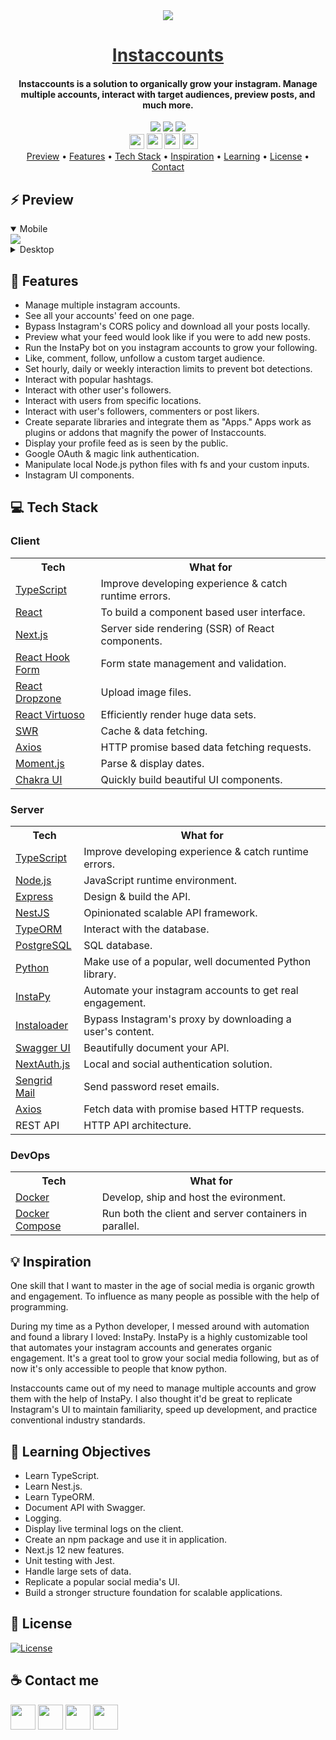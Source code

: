 <div align="center">
    <img src="https://i.ibb.co/qCnvKG8/logo.png" />
    <a href="https://tryflavors.com" style="color: #303030;"><h1>Instaccounts</h1></a>
    <h4>Instaccounts is a solution to organically grow your instagram. Manage multiple accounts, interact with target audiences, preview posts, and much more.</h4>
</div>

<div align="center">
    <img src="https://img.shields.io/github/last-commit/arsantiagolopez/instaccounts?label=updated"/>
    <a href="https://github.com/arsantiagolopez/instaccounts/blob/main/LICENSE"><img src="https://img.shields.io/github/license/arsantiagolopez/instaccounts?color=303030" /></a>
    <img src="https://img.shields.io/github/languages/top/arsantiagolopez/instaccounts" />
</div>

<div align="center">
	<a href="https://alexandersantiago.com/"><img src="https://alexandersantiago.com/alex.png" width="24" style="margin-left: -1em;" /></a>
	<a href="https://instagram.com/asantilopez"><img src="https://cdn2.iconfinder.com/data/icons/black-white-social-media/32/instagram_online_social_media_photo-1024.png" width="25" /></a>
	<a href="https://twitter.com/arsantiagolopez"><img src="https://cdn2.iconfinder.com/data/icons/black-white-social-media/32/twitter_online_social_media-512.png" width="25" /></a>
	<a href="mailto:arsantiagolopez@gmail.com"><img src="https://cdn4.iconfinder.com/data/icons/black-white-social-media/32/mail_email_envelope_send_message-1024.png" width="25" /></a>
</div>

<div align="center">
  <a href="#preview">Preview</a> •
  <a href="#features">Features</a> •
  <a href="#tech">Tech Stack</a> •
  <a href="#inspiration">Inspiration</a> •
  <a href="#objectives">Learning</a> •
  <a href="#license">License</a> •
  <a href="#contact">Contact</a>
</div>

<h2 id="preview">⚡ Preview</h2>

<details open>
    <summary>Mobile</summary>
     <img src="https://github.com/arsantiagolopez/gifs/blob/main/instaccounts/mobile.gif" />
</details>

<details>
    <summary>Desktop</summary>
     <img src="https://github.com/arsantiagolopez/gifs/blob/main/instaccounts/desktop.gif" />
</details>

<h2 id="features">🎯 Features</h2>

- Manage multiple instagram accounts.
- See all your accounts' feed on one page.
- Bypass Instagram's CORS policy and download all your posts locally.
- Preview what your feed would look like if you were to add new posts.
- Run the InstaPy bot on you instagram accounts to grow your following.
- Like, comment, follow, unfollow a custom target audience.
- Set hourly, daily or weekly interaction limits to prevent bot detections.
- Interact with popular hashtags.
- Interact with other user's followers.
- Interact with users from specific locations.
- Interact with user's followers, commenters or post likers.
- Create separate libraries and integrate them as "Apps." Apps work as plugins or addons that magnify the power of Instaccounts.
- Display your profile feed as is seen by the public.
- Google OAuth & magic link authentication.
- Manipulate local Node.js python files with fs and your custom inputs.
- Instagram UI components.

<h2 id="tech">‎‍💻 Tech Stack</h2>

### Client

<table>
  <tr>
      <th>Tech</th>
      <th>What for</th>
  </tr>
    <tr>
      <td><a href="https://www.typescriptlang.org/">TypeScript</a></td>
      <td>Improve developing experience & catch runtime errors.</td>
  </tr>
  <tr>
      <td><a href="https://reactjs.org/">React</a></td>
      <td>To build a component based user interface.</td>
  </tr>
  <tr>
      <td><a href="https://nextjs.org/">Next.js</a></td>
      <td>Server side rendering (SSR) of React components.</td>
  </tr>
    <tr>
      <td><a href="https://react-hook-form.com/">React Hook Form</a></td>
      <td>Form state management and validation.</td>
  </tr>
  <tr>
      <td><a href="https://react-dropzone.js.org/">React Dropzone</a></td>
      <td>Upload image files.</td>
  </tr>
    <tr>
      <td><a href="https://virtuoso.dev/">React Virtuoso</a></td>
      <td>Efficiently render huge data sets.</td>
    </tr>
  <tr>
      <td><a href="https://swr.vercel.app/">SWR</a></td>
      <td>Cache & data fetching.</td>
  </tr>
  <tr>
      <td><a href="https://axios-http.com/docs/intro" >Axios</a></td>
      <td>HTTP promise based data fetching requests.</td>
  </tr>
  <tr>
      <td><a href="https://momentjs.com/">Moment.js</a></td>
      <td>Parse & display dates.</td>
  </tr>
  <tr>
    <td><a href="https://chakra-ui.com/">Chakra UI</td>
    <td>Quickly build beautiful UI components.</td>
  </tr>
</table>

### Server

<table>
    <tr>
        <th>Tech</th>
        <th>What for</th>
    </tr>
    <tr>
      <td><a href="https://www.typescriptlang.org/">TypeScript</a></td>
      <td>Improve developing experience & catch runtime errors.</td>
  </tr>
    <tr>
        <td><a href="https://nodejs.org/">Node.js</a></td>
        <td>JavaScript runtime environment.</td>
    </tr>
    <tr>
        <td><a href="https://www.express.com/">Express</a></td>
        <td>Design & build the API.</td>
    </tr>
    <tr>
        <td><a href="https://nestjs.com/">NestJS</a></td>
        <td>Opinionated scalable API framework.</td>
    </tr>
        <tr>
        <td><a href="https://typeorm.io/">TypeORM</a></td>
        <td>Interact with the database.</td>
    </tr>
     <tr>
        <td><a href="https://www.postgresql.org/">PostgreSQL</a></td>
        <td>SQL database.</td>
    </tr>
    <tr>
        <td><a href="https://www.python.org/">Python</a></td>
        <td>Make use of a popular, well documented Python library.</td>
    </tr>
    <tr>
        <td><a href="https://github.com/InstaPy/InstaPy">InstaPy</a></td>
        <td>Automate your instagram accounts to get real engagement.</td>
    </tr>
    <tr>
        <td><a href="https://instaloader.github.io/">Instaloader</a></td>
        <td>Bypass Instagram's proxy by downloading a user's content.</td>
    </tr>
    <tr>
        <td><a href="https://swagger.io/tools/swagger-ui/">Swagger UI</a></td>
        <td>Beautifully document your API.</td>
    </tr>
    <tr>
        <td><a href="https://next-auth.js.org/">NextAuth.js</a></td>
        <td>Local and social authentication solution.</td>
    </tr>
    <tr>
      <td><a href="https://sendgrid.com/">Sengrid Mail</a></td>
      <td>Send password reset emails.</td>
    </tr>
     <tr>
      <td><a href="https://axios-http.com/docs/intro" >Axios</a></td>
      <td>Fetch data with promise based HTTP requests.</td>
  </tr>
    <tr>
        <td>REST API</td>
        <td>HTTP API architecture.</td>
    </tr>
</table>

### DevOps

<table>
    <tr>
        <th>Tech</th>
        <th>What for</th>
    </tr>
    <tr>
        <td><a href="https://www.heroku.com/">Docker</a></td>
        <td>Develop, ship and host the evironment.</td>
    </tr>
    <tr>
        <td><a href="https://www.heroku.com/">Docker Compose</a></td>
        <td>Run both the client and server containers in parallel.</td>
    </tr>
</table>

<h2 id="inspiration">💡 Inspiration</h2>

One skill that I want to master in the age of social media is organic growth and engagement. To influence as many people as possible with the help of programming.

During my time as a Python developer, I messed around with automation and found a library I loved: InstaPy. InstaPy is a highly customizable tool that automates your instagram accounts and generates organic engagement. It's a great tool to grow your social media following, but as of now it's only accessible to people that know python.

Instaccounts came out of my need to manage multiple accounts and grow them with the help of InstaPy. I also thought it'd be great to replicate Instagram's UI to maintain familiarity, speed up development, and practice conventional industry standards.

<h2 id="objectives">🚀 Learning Objectives</h2>

- Learn TypeScript.
- Learn Nest.js.
- Learn TypeORM.
- Document API with Swagger.
- Logging.
- Display live terminal logs on the client.
- Create an npm package and use it in application.
- Next.js 12 new features.
- Unit testing with Jest.
- Handle large sets of data.
- Replicate a popular social media's UI.
- Build a stronger structure foundation for scalable applications.

<h2 id="license">📜 License</h2>

[![License](https://img.shields.io/github/license/arsantiagolopez/instaccounts?color=303030)](./LICENSE)

<h2 id="contact">☕ Contact me</h2>

<div align="left">
	<a href="https://alexandersantiago.com/"><img src="https://alexandersantiago.com/alex.png" width="40" /></a>
	<a href="https://instagram.com/asantilopez"><img src="https://cdn2.iconfinder.com/data/icons/black-white-social-media/32/instagram_online_social_media_photo-1024.png" width="40" /></a>
	<a href="https://twitter.com/arsantiagolopez"><img src="https://cdn2.iconfinder.com/data/icons/black-white-social-media/32/twitter_online_social_media-512.png" width="40" /></a>
	<a href="mailto:arsantiagolopez@gmail.com"><img src="https://cdn4.iconfinder.com/data/icons/black-white-social-media/32/mail_email_envelope_send_message-1024.png" width="40" /></a>
</div>
